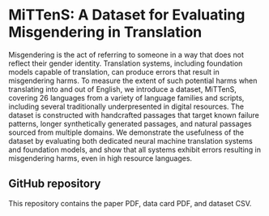 # MiTTenS: A Dataset for Evaluating Misgendering in Translation
Misgendering is the act of referring to someone in a way that does not reflect their gender identity.  Translation systems, including foundation models capable of translation, can produce errors that result in misgendering harms. To measure the extent of such potential harms when translating into and out of English, we introduce a dataset, MiTTenS, covering 26 languages from a variety of language families and scripts, including several traditionally underpresented in digital resources. The dataset is constructed with handcrafted passages that target known failure patterns, longer synthetically generated passages, and natural passages sourced from multiple domains. We demonstrate the usefulness of the dataset by evaluating both dedicated neural machine translation systems and foundation models, and show that all systems exhibit errors resulting in misgendering harms, even in high resource languages.

## GitHub repository
This repository contains the paper PDF, data card PDF, and dataset CSV.
